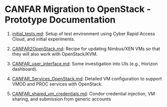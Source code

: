 # CANFAR Migration to OpenStack - Prototype Documentation

1. [initial_tests.md](https://github.com/canfar/openstack-sandbox/blob/master/doc/initial_tests.md): Setup of test environment using Cyber Rapid Access Cloud, and initial experiments.

2. [CANFAR2OpenStack.md](https://github.com/canfar/openstack-sandbox/blob/master/doc/CANFAR2OpenStack.md): Recipe for updating Nimbus/XEN VMs so that they will also work with OpenStack/KVM.

3. [CANFAR_user_interface.md](https://github.com/canfar/openstack-sandbox/blob/master/doc/CANFAR_user_interface.md): Some investigation into UIs (e.g., Horizon dashboard).

4. [CANFAR_Services_OpenStack.md](https://github.com/canfar/openstack-sandbox/blob/master/doc/CANFAR_Services_OpenStack.md): Detailed VM configuration to support VMOD and PROC services with OpenStack.

5. [CANFAR_shared_vm_credentials.md](https://github.com/canfar/openstack-sandbox/blob/master/doc/CANFAR_shared_vm_credentials.md): Condor credential injection, VM sharing, and submission from generic accounts
